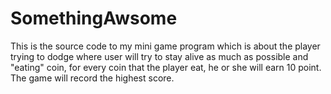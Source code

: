 # SomethingAwsome
This is the source code to my mini game program which is about the player trying to dodge where user will try to stay alive as much as possible and "eating" coin, for every coin that the player eat, he or she will earn 10 point. The game will record the highest score.
